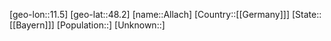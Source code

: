 ﻿---
location: [48.2,11.5]
type: City
tags:
- geo/City


SpocWebEntityId: 28743
isDeleted: false
confidential: public

---
[geo-lon::11.5]
[geo-lat::48.2]
[name::Allach]
[Country::[[Germany]]]
[State::[[Bayern]]]
[Population::]
[Unknown::]

